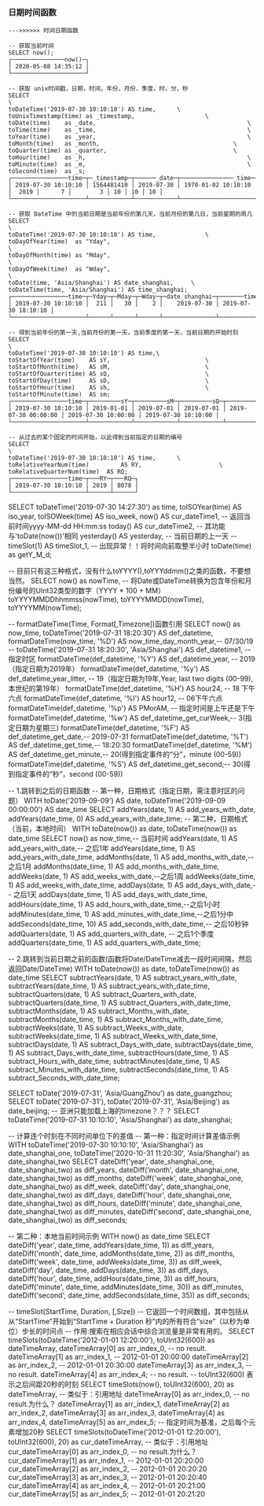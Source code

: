 ### 日期时间函数

```mysql
--->>>>>> 时间日期函数

-- 获取当前时间
SELECT now();
┌───────────────now()─┐
│ 2020-05-08 14:35:12 │
└─────────────────────┘

-- 获取 unix时间戳，日期，时间，年份，月份，季度，时，分，秒
SELECT																				\
toDateTime('2019-07-30 10:10:10') AS time,		\
toUnixTimestamp(time) as _timestamp,					\
toDate(time)    as _date,											\
toTime(time)    as _time,											\
toYear(time)    as _year,											\
toMonth(time)   as _month,										\
toQuarter(time) as _quarter,									\
toHour(time)    as _h,												\
toMinute(time)  as _m,												\
toSecond(time)  as _s;
┌────────────────time─┬─_timestamp─┬──────_date─┬───────────────_time─┬─_year─┬─_month─┬─_quarter─┬─_h─┬─_m─┬─_s─┐
│ 2019-07-30 10:10:10 │ 1564481410 │ 2019-07-30 │ 1970-01-02 10:10:10 │  2019 │      7 │        3 │ 10 │ 10 │ 10 │
└─────────────────────┴────────────┴────────────┴─────────────────────┴───────┴────────┴──────────┴────┴────┴────┘

-- 获取 DateTime 中的当前日期是当前年份的第几天，当前月份的第几日，当前星期的周几
SELECT																						\
toDateTime('2019-07-30 10:10:10') AS time,				\
toDayOfYear(time)  as "Yday",											\
toDayOfMonth(time) as "Mday",											\
toDayOfWeek(time)  as "Wday",											\
toDate(time, 'Asia/Shanghai') AS date_shanghai,		\
toDateTime(time, 'Asia/Shanghai') AS time_shanghai;
┌────────────────time─┬─Yday─┬─Mday─┬─Wday─┬─date_shanghai─┬───────time_shanghai─┐
│ 2019-07-30 10:10:10 │  211 │   30 │    2 │    2019-07-30 │ 2019-07-30 18:10:10 │
└─────────────────────┴──────┴──────┴──────┴───────────────┴─────────────────────┘

-- 得到当前年份的第一天,当前月份的第一天，当前季度的第一天，当前日期的开始时刻
SELECT																		\
toDateTime('2019-07-30 10:10:10') AS time,\
toStartOfYear(time)    AS sY,							\
toStartOfMonth(time)   AS sM,							\
toStartOfQuarter(time) AS sQ,							\
toStartOfDay(time)     AS sD,							\
toStartOfHour(time)    AS sh,							\
toStartOfMinute(time)  AS sm;
┌────────────────time─┬─────────sY─┬─────────sM─┬─────────sQ─┬──────────────────sD─┬──────────────────sh─┬──────────────────sm─┐
│ 2019-07-30 10:10:10 │ 2019-01-01 │ 2019-07-01 │ 2019-07-01 │ 2019-07-30 00:00:00 │ 2019-07-30 10:00:00 │ 2019-07-30 10:10:00 │
└─────────────────────┴────────────┴────────────┴────────────┴─────────────────────┴─────────────────────┴─────────────────────┘

-- 从过去的某个固定的时间开始，以此得到当前指定的日期的编号
SELECT																				\
toDateTime('2019-07-30 10:10:10') AS time,		\
toRelativeYearNum(time)			AS RY,						\
toRelativeQuarterNum(time)  AS RQ;
┌────────────────time─┬───RY─┬───RQ─┐
│ 2019-07-30 10:10:10 │ 2019 │ 8078 │
└─────────────────────┴──────┴──────┘
```






SELECT
toDateTime('2019-07-30 14:27:30') as time,
toISOYear(time) AS iso_year,
toISOWeek(time) AS iso_week,
now() AS cur_dateTime1, -- 返回当前时间yyyy-MM-dd HH:mm:ss
today() AS cur_dateTime2, -- 其功能与'toDate(now())'相同
yesterday() AS yesterday, -- 当前日期的上一天
-- timeSlot(1) AS timeSlot_1, -- 出现异常！！将时间向前取整半小时
toDate(time) as getY_M_d;

-- 目前只有这三种格式，没有什么toYYYY(),toYYYddmm()之类的函数，不要想当然。
SELECT
now() as nowTime,
-- 将Date或DateTime转换为包含年份和月份编号的UInt32类型的数字（YYYY * 100 + MM）
toYYYYMMDDhhmmss(nowTime),
toYYYYMMDD(nowTime),
toYYYYMM(nowTime);

-- formatDateTime(Time, Format[,Timezone])函数引用
SELECT
now() as now_time,
toDateTime('2019-07-31 18:20:30') AS def_datetime,
formatDateTime(now_time, '%D') AS now_time_day_month_year,-- 07/30/19
-- toDateTime('2019-07-31 18:20:30', 'Asia/Shanghai') AS def_datetime1, -- 指定时区
formatDateTime(def_datetime, '%Y') AS def_datetime_year, -- 2019（指定日期为2019年）
formatDateTime(def_datetime, '%y') AS def_datetime_year_litter, -- 19（指定日期为19年,Year, last two digits (00-99),本世纪的第19年）
formatDateTime(def_datetime, '%H') AS hour24, -- 18 下午六点
formatDateTime(def_datetime, '%I') AS hour12, -- 06下午六点
formatDateTime(def_datetime, '%p') AS PMorAM, -- 指定时间是上午还是下午
formatDateTime(def_datetime, '%w') AS def_datetime_get_curWeek,-- 3(指定日期为星期三)
formatDateTime(def_datetime, '%F') AS def_datetime_get_date,-- 2019-07-31 
formatDateTime(def_datetime, '%T') AS def_datetime_get_time,-- 18:20:30
formatDateTime(def_datetime, '%M') AS def_datetime_get_minute,-- 20(得到指定事件的“分”，minute (00-59))
formatDateTime(def_datetime, '%S') AS def_datetime_get_second;-- 30(得到指定事件的“秒”，second (00-59))

 

-- 1.跳转到之后的日期函数
-- 第一种，日期格式（指定日期，需注意时区的问题）
WITH
toDate('2019-09-09') AS date,
toDateTime('2019-09-09 00:00:00') AS date_time
SELECT
addYears(date, 1) AS add_years_with_date,
addYears(date_time, 0) AS add_years_with_date_time;
-- 第二种，日期格式（当前，本地时间）
WITH
toDate(now()) as date,
toDateTime(now()) as date_time
SELECT
now() as now_time,-- 当前时间
addYears(date, 1) AS add_years_with_date,-- 之后1年
addYears(date_time, 1) AS add_years_with_date_time,
addMonths(date, 1) AS add_months_with_date,-- 之后1月
addMonths(date_time, 1) AS add_months_with_date_time,
addWeeks(date, 1) AS add_weeks_with_date,--之后1周
addWeeks(date_time, 1) AS add_weeks_with_date_time,
addDays(date, 1) AS add_days_with_date,-- 之后1天
addDays(date_time, 1) AS add_days_with_date_time,
addHours(date_time, 1) AS add_hours_with_date_time,--之后1小时
addMinutes(date_time, 1) AS add_minutes_with_date_time,--之后1分中
addSeconds(date_time, 10) AS add_seconds_with_date_time,-- 之后10秒钟
addQuarters(date, 1) AS add_quarters_with_date, -- 之后1个季度
addQuarters(date_time, 1) AS add_quarters_with_date_time;

-- 2.跳转到当前日期之前的函数(函数将Date/DateTime减去一段时间间隔，然后返回Date/DateTime)
WITH
toDate(now()) as date,
toDateTime(now()) as date_time
SELECT
subtractYears(date, 1) AS subtract_years_with_date,
subtractYears(date_time, 1) AS subtract_years_with_date_time,
subtractQuarters(date, 1) AS subtract_Quarters_with_date,
subtractQuarters(date_time, 1) AS subtract_Quarters_with_date_time,
subtractMonths(date, 1) AS subtract_Months_with_date,
subtractMonths(date_time, 1) AS subtract_Months_with_date_time,
subtractWeeks(date, 1) AS subtract_Weeks_with_date,
subtractWeeks(date_time, 1) AS subtract_Weeks_with_date_time,
subtractDays(date, 1) AS subtract_Days_with_date,
subtractDays(date_time, 1) AS subtract_Days_with_date_time,
subtractHours(date_time, 1) AS subtract_Hours_with_date_time,
subtractMinutes(date_time, 1) AS subtract_Minutes_with_date_time,
subtractSeconds(date_time, 1) AS subtract_Seconds_with_date_time;

SELECT toDate('2019-07-31', 'Asia/GuangZhou') as date_guangzhou;
SELECT toDate('2019-07-31'), toDate('2019-07-31', 'Asia/Beijing') as date_beijing;
-- 亚洲只能加载上海的timezone？？？
SELECT toDateTime('2019-07-31 10:10:10', 'Asia/Shanghai') as date_shanghai;


-- 计算连个时刻在不同时间单位下的差值
-- 第一种：指定时间计算差值示例
WITH
toDateTime('2019-07-30 10:10:10', 'Asia/Shanghai') as date_shanghai_one,
toDateTime('2020-10-31 11:20:30', 'Asia/Shanghai') as date_shanghai_two
SELECT
dateDiff('year', date_shanghai_one, date_shanghai_two) as diff_years,
dateDiff('month', date_shanghai_one, date_shanghai_two) as diff_months,
dateDiff('week', date_shanghai_one, date_shanghai_two) as diff_week,
dateDiff('day', date_shanghai_one, date_shanghai_two) as diff_days,
dateDiff('hour', date_shanghai_one, date_shanghai_two) as diff_hours,
dateDiff('minute', date_shanghai_one, date_shanghai_two) as diff_minutes,
dateDiff('second', date_shanghai_one, date_shanghai_two) as diff_seconds;

-- 第二种：本地当前时间示例
WITH
now() as date_time
SELECT
dateDiff('year', date_time, addYears(date_time, 1)) as diff_years,
dateDiff('month', date_time, addMonths(date_time, 2)) as diff_months,
dateDiff('week', date_time, addWeeks(date_time, 3)) as diff_week,
dateDiff('day', date_time, addDays(date_time, 3)) as diff_days,
dateDiff('hour', date_time, addHours(date_time, 3)) as diff_hours,
dateDiff('minute', date_time, addMinutes(date_time, 30)) as diff_minutes,
dateDiff('second', date_time, addSeconds(date_time, 35)) as diff_seconds;

-- timeSlot(StartTime, Duration, [,Size])
-- 它返回一个时间数组，其中包括从从“StartTime”开始到“StartTime + Duration 秒”内的所有符合“size”（以秒为单位）步长的时间点
-- 作用:搜索在相应会话中综合浏览量是非常有用的。
SELECT 
timeSlots(toDateTime('2012-01-01 12:20:00'), toUInt32(600)) as dateTimeArray,
dateTimeArray[0] as arr_index_0, -- no result.
dateTimeArray[1] as arr_index_1, -- 2012-01-01 20:00:00
dateTimeArray[2] as arr_index_2, -- 2012-01-01 20:30:00
dateTimeArray[3] as arr_index_3, -- no result.
dateTimeArray[4] as arr_index_4; -- no result.
-- toUInt32(600) 表示之后间距20秒的时刻
SELECT 
timeSlots(now(), toUInt32(600), 20) as dateTimeArray, -- 类似于：引用地址
dateTimeArray[0] as arr_index_0, -- no result.为什么？
dateTimeArray[1] as arr_index_1,
dateTimeArray[2] as arr_index_2,
dateTimeArray[3] as arr_index_3,
dateTimeArray[4] as arr_index_4,
dateTimeArray[5] as arr_index_5;
-- 指定时间为基准，之后每个元素增加20秒
SELECT
timeSlots(toDateTime('2012-01-01 12:20:00'), toUInt32(600), 20) as cur_dateTimeArray, -- 类似于：引用地址
cur_dateTimeArray[0] as arr_index_0, -- no result.为什么？
cur_dateTimeArray[1] as arr_index_1, -- 2012-01-01 20:20:00
cur_dateTimeArray[2] as arr_index_2, -- 2012-01-01 20:20:20
cur_dateTimeArray[3] as arr_index_3, -- 2012-01-01 20:20:40
cur_dateTimeArray[4] as arr_index_4, -- 2012-01-01 20:21:00
cur_dateTimeArray[5] as arr_index_5; -- 2012-01-01 20:21:20

